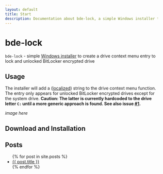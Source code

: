 ```yaml
---
layout: default
title: Start
description: Documentation about bde-lock, a simple Windows installer to create a drive context menu entry to lock and unlocked BitLocker encrypted drive, and the registry keys it creates and the files it installs
---
```


# bde-lock

`bde-lock` - simple [Windows installer](https://github.com/dleidert/bde-lock/releases/latest) to create a drive context menu entry to lock and unlocked BitLocker encrypted drive

## Usage

The installer will add a ([localized](./translation)) string to the drive context menu function. The entry only appears for unlocked BitLocker encrypted drives except for the system drive. **Caution: The latter is currently hardcoded to the drive letter `C:` until a more generic approach is found. See also issue [#1](https://github.com/dleidert/bde-lock/issues/1).**

*image here*

## Download and Installation



## Posts

<ul>
  {% for post in site.posts %}
    <li>
      <a href="{{ post.url | prepend: site.baseurl }}">{{ post.title }}</a>
    </li>
  {% endfor %}
</ul>

